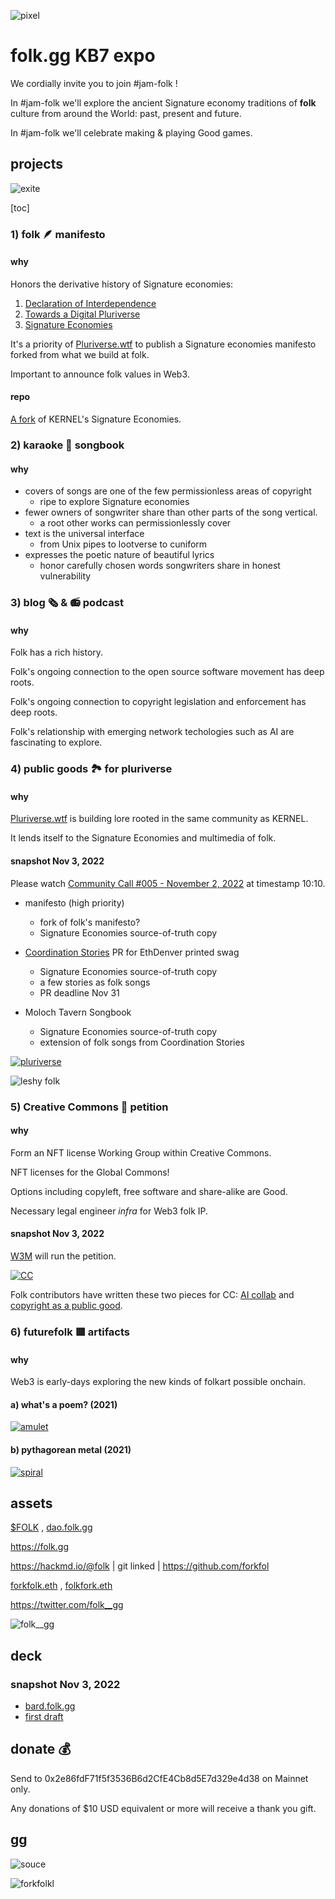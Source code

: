 ![pixel](https://i.imgur.com/FC3P5x5.png)

# folk.gg KB7 expo

We cordially invite you to join #jam-folk !

In #jam-folk we'll explore the ancient Signature economy traditions of **folk** culture from around the World: past, present and future.

In #jam-folk we'll celebrate making & playing Good games.

## projects

![exite](https://i.imgur.com/EwpJbzF.png)

[toc]

### 1) folk 🪶 manifesto

#### why

Honors the derivative history of Signature economies: 

1) [Declaration of Interdependence](https://www.interdependence.online/declaration)
2) [Towards a Digital Pluriverse](https://pluriverse.world/)
3) [Signature Economies](https://sign.kernel.community)

It's a priority of [Pluriverse.wtf](https://pluriverse.wtf) to publish a Signature economies manifesto forked from what we build at folk.

Important to announce folk values in Web3.

#### repo

[A fork](https://github.com/forkfolk/manifesto) of KERNEL's Signature Economies.

### 2) karaoke 📖 songbook

#### why

* covers of songs are one of the few permissionless areas of copyright
    * ripe to explore Signature economies 
* fewer owners of songwriter share than other parts of the song vertical.
    * a root other works can permissionlessly cover
* text is the universal interface
    * from Unix pipes to lootverse to cuniform
* expresses the poetic nature of beautiful lyrics
    *  honor carefully chosen words songwriters share in honest vulnerability



### 3) blog 🗞️ & 📻 podcast

#### why

Folk has a rich history. 

Folk's ongoing connection to the open source software movement has deep roots.

Folk's ongoing connection to copyright legislation and enforcement has deep roots.

Folk's relationship with emerging network techologies such as AI are fascinating to explore.

### 4) public goods 🏞️ for pluriverse 

#### why

[Pluriverse.wtf](https://pluriverse.wtf) is building lore rooted in the same community as KERNEL.

It lends itself to the Signature Economies and multimedia of folk.

#### snapshot Nov 3, 2022

Please watch [Community Call #005 - November 2, 2022](https://vimeo.com/766561431/2e81b8aa0f) at timestamp 10:10.

* manifesto (high priority)
    * fork of folk's manifesto? 
    * Signature Economies source-of-truth copy
* [Coordination Stories](https://github.com/forkfolk/coordination_stories) PR for EthDenver printed swag
    * Signature Economies source-of-truth copy
    * a few stories as folk songs
    * PR deadline Nov 31

* Moloch Tavern Songbook
    * Signature Economies source-of-truth copy
    * extension of folk songs from Coordination Stories

[![pluriverse](https://i.imgur.com/oSs7wty.png)](https://pluriverse.wtf)

![leshy folk](https://i.imgur.com/z3h062f.jpg)

### 5) Creative Commons 📜 petition

#### why 

Form an NFT license Working Group within Creative Commons.

NFT licenses for the Global Commons!

Options including copyleft, free software and share-alike are Good.

Necessary legal engineer *infra* for Web3 folk IP.

#### snapshot Nov 3, 2022

[W3M](https://twitter.com/Web3Coalition) will run the petition. 

[![CC](https://i.imgur.com/28RiSi8.png)](https://twitter.com/lessig/status/1587969058774798336)

Folk contributors have written these two pieces for CC: [AI collab](https://ccai.pubpub.org/pub/collaborations) and [copyright as a public good](https://ca.creativecommons.net/2021/08/09/copyright-as-a-public-good-cc-nft-value-creation/).

### 6) futurefolk 🟥 artifacts

#### why

Web3 is early-days exploring the new kinds of folkart possible onchain.

#### a) what's a poem? (2021)

[![amulet](https://i.imgur.com/YJbdsvb.png)](https://opensea.io/assets/ethereum/0xdf5b5ee15cc96ba7d0cb6bd9b2c0fc4417ab6445/237)

#### b) pythagorean metal (2021)

[![spiral](https://i.imgur.com/FI0f6Q2.png)](gold.besta.pe)

## assets

[\$FOLK](https://etherscan.io/token/0x2e86fdF71f5f3536B6d2CfE4Cb8d5E7d329e4d38) , [dao.folk.gg](http://dao.folk.gg)

https://folk.gg

https://hackmd.io/@folk | git linked | https://github.com/forkfol

[forkfolk.eth](https://etherscan.io/enslookup-search?search=forkfolk.eth) , [folkfork.eth](https://etherscan.io/enslookup-search?search=folkfork.eth)

https://twitter.com/folk__gg

![folk__gg](https://i.imgur.com/J0wXdhc.jpg)

## deck

### snapshot Nov 3, 2022

* [bard.folk.gg](http://bard.folk.gg)
* [first draft](https://docs.google.com/presentation/d/11xUZNij6CrIP7EkH6HF9oE_T_T6fMH-09Xbd3sK2b34/edit?usp=sharing)

## donate 💰

Send to 0x2e86fdF71f5f3536B6d2CfE4Cb8d5E7d329e4d38 on Mainnet only.

Any donations of $10 USD equivalent or more will receive a thank you gift. 

## gg

![souce](https://i.imgur.com/9zKQLf9.jpg)

![forkfolkl](https://i.imgur.com/alDUTaN.png)
